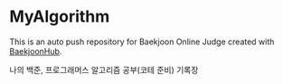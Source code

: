 # MyAlgorithm
This is an auto push repository for Baekjoon Online Judge created with [BaekjoonHub](https://github.com/BaekjoonHub/BaekjoonHub).

 나의 백준, 프로그래머스 알고리즘 공부(코테 준비) 기록장
